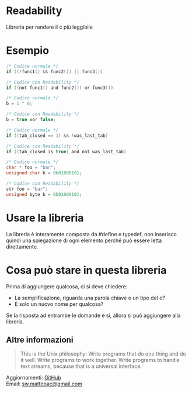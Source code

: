 # Readability #

Libreria per rendere il c più leggibile

# Esempio #

```c
/* Codice normale */
if ((!func1() && func2()) || func3())

/* Codice con Readability */
if ((not func1() and func2()) or func3())

/* Codice normale */
b = 1 ^ 0;

/* Codice con Readability */
b = true xor false;

/* Codice normale */
if ((tab_closed == 1) && !was_last_tab)

/* Codice con Readability */
if ((tab_closed is true) and not was_last_tab)

/* Codice normale */
char * foo = "bar";
unsigned char b = 0b01000101;

/* Codice con Readability */
str foo = "bar";
unsigned byte b = 0b01000101;

```

# Usare la libreria #

La libreria è interamente composta da \#define e typedef, non inserisco quindi una
spiegazione di ogni elemento perché può essere letta direttamente.


# Cosa può stare in questa libreria #

Prima di aggiungere qualcosa, ci si deve chiedere:

 * La semplificazione, riguarda una parola chiave o un tipo del c?  
 * È solo un nuovo nome per qualcosa?
 
Se la risposta ad entrambe le domande è si, allora si può aggiungere alla libreria.


## Altre informazioni ##

> This is the Unix philosophy: Write programs that do one thing and do it well.
Write programs to work together. Write programs to handle text streams, because
that is a universal interface.

Aggiornamenti: [GitHub](https://github.com/matteoalessiocarrara/readability)  
Email: sw.matteoac@gmail.com
